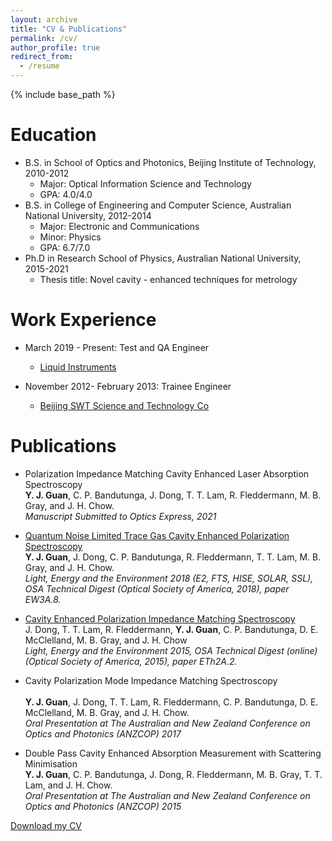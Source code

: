 ```yaml
---
layout: archive
title: "CV & Publications"
permalink: /cv/
author_profile: true
redirect_from:
  - /resume
---
```


{% include base_path %}

Education
======
* B.S. in School of Optics and Photonics, Beijing Institute of Technology, 2010-2012
  * Major: Optical Information Science and Technology
  * GPA: 4.0/4.0
* B.S. in College of Engineering and Computer Science, Australian National University, 2012-2014
  * Major: Electronic and Communications
  * Minor: Physics
  * GPA: 6.7/7.0
* Ph.D in Research School of Physics, Australian National University, 2015-2021
  * Thesis title: Novel cavity - enhanced techniques for metrology

Work Experience
======
* March 2019 - Present: Test and QA Engineer
  * [Liquid Instruments](https://www.liquidinstruments.com/)

* November 2012-  February 2013: Trainee Engineer
  * [Beijing SWT Science and Technology Co](http://www.swt-oc.com/english.php)

Publications
======  
* Polarization Impedance Matching Cavity Enhanced Laser Absorption Spectroscopy <br/>
  **Y. J. Guan**, C. P. Bandutunga, J. Dong, T. T. Lam, R. Fleddermann, M. B. Gray, and J. H. Chow. <br/>
  *Manuscript Submitted to Optics Express, 2021*
 
* [Quantum Noise Limited Trace Gas Cavity Enhanced Polarization Spectroscopy](https://www.osapublishing.org/abstract.cfm?uri=EE-2018-EW3A.8)<br/>
  **Y. J. Guan**, J. Dong, C. P. Bandutunga, R. Fleddermann, T. T. Lam, M. B. Gray, and J. H. Chow.  
  *Light, Energy and the Environment 2018 (E2, FTS, HISE, SOLAR, SSL), OSA Technical Digest (Optical Society of America, 2018), paper EW3A.8.*

* [Cavity Enhanced Polarization Impedance Matching Spectroscopy](https://www.osapublishing.org/abstract.cfm?uri=EE-2015-ETh2A.2)<br/>
  J. Dong, T. T. Lam, R. Fleddermann, **Y. J. Guan**, C. P. Bandutunga, D. E. McClelland, M. B. Gray, and J. H. Chow      
  *Light, Energy and the Environment 2015, OSA Technical Digest (online) (Optical Society of America, 2015), paper ETh2A.2.*

* Cavity Polarization Mode Impedance Matching Spectroscopy <br/>     
  **Y. J. Guan**, J. Dong, T. T. Lam, R. Fleddermann, C. P. Bandutunga, D. E. McClelland, M. B. Gray, and J. H. Chow.    
  *Oral Presentation at The Australian and New Zealand Conference on Optics and Photonics (ANZCOP) 2017*

* Double Pass Cavity Enhanced Absorption Measurement with Scattering Minimisation <br/>
  **Y. J. Guan**, C. P. Bandutunga, J. Dong, R. Fleddermann, M. B. Gray, T. T. Lam, and J. H. Chow.       
  *Oral Presentation at The Australian and New Zealand Conference on Optics and Photonics (ANZCOP) 2015*

     
 


[Download my CV](https://yajieguan.github.io/files/Yajie_CV.pdf)

